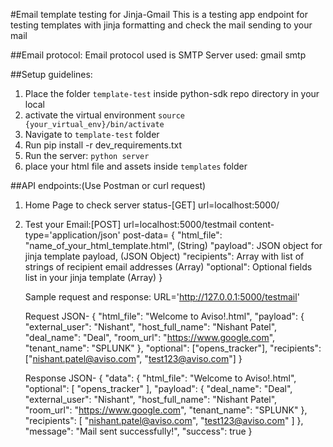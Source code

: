 #Email template testing for Jinja-Gmail
This is a testing app endpoint for testing templates with jinja formatting and check the mail sending to your mail

##Email protocol:
Email protocol used is SMTP
Server used: gmail smtp

##Setup guidelines:

1. Place the folder `template-test` inside python-sdk repo directory in your local
2. activate the virtual environment
    `source {your_virtual_env}/bin/activate`
3. Navigate to `template-test` folder
4. Run pip install -r dev_requirements.txt
5. Run the server:
    `python server`
6. place your html file and assets inside `templates` folder

##API endpoints:(Use Postman or curl request)
1. Home Page to check server status-[GET]
    url=localhost:5000/
2. Test your Email:[POST]
    url=localhost:5000/testmail
    content-type='application/json'
    post-data=
    {
        "html_file": "name_of_your_html_template.html", (String)
        "payload": JSON object for jinja template payload, (JSON Object)
        "recipients": Array with list of strings of recipient email addresses (Array)
        "optional": Optional fields list in your jinja template (Array)
    }

    Sample request and response:
    URL='http://127.0.0.1:5000/testmail'

    Request JSON-
    {
	"html_file": "Welcome to Aviso!.html",
	"payload": {
            "external_user": "Nishant",
            "host_full_name": "Nishant Patel",
            "deal_name": "Deal",
            "room_url": "https://www.google.com",
            "tenant_name": "SPLUNK"
        },
    "optional": ["opens_tracker"],
    "recipients": ["nishant.patel@aviso.com", "test123@aviso.com"]
    }

    Response JSON-
    {
  "data": {
    "html_file": "Welcome to Aviso!.html",
    "optional": [
      "opens_tracker"
    ],
    "payload": {
      "deal_name": "Deal",
      "external_user": "Nishant",
      "host_full_name": "Nishant Patel",
      "room_url": "https://www.google.com",
      "tenant_name": "SPLUNK"
    },
    "recipients": [
      "nishant.patel@aviso.com",
      "test123@aviso.com"
    ]
  },
  "message": "Mail sent successfully!",
  "success": true
}


